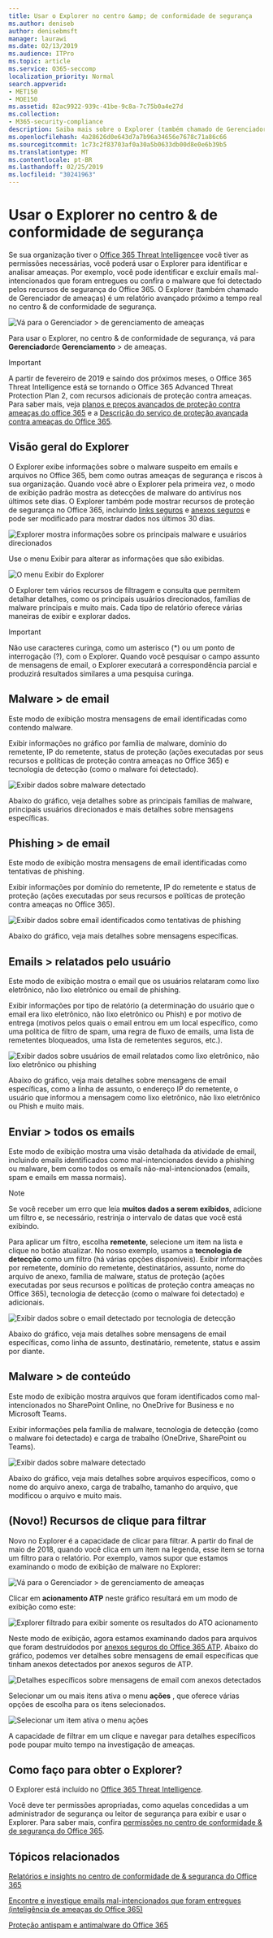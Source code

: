 ```yaml
---
title: Usar o Explorer no centro &amp; de conformidade de segurança
ms.author: deniseb
author: denisebmsft
manager: laurawi
ms.date: 02/13/2019
ms.audience: ITPro
ms.topic: article
ms.service: O365-seccomp
localization_priority: Normal
search.appverid:
- MET150
- MOE150
ms.assetid: 82ac9922-939c-41be-9c8a-7c75b0a4e27d
ms.collection:
- M365-security-compliance
description: Saiba mais sobre o Explorer (também chamado de Gerenciador de ameaças &amp; ) no centro de conformidade de segurança.
ms.openlocfilehash: 4a28626d0e643d7a7b96a34656e7678c71a86c66
ms.sourcegitcommit: 1c73c2f83703af0a30a5b0633db00d8e0e6b39b5
ms.translationtype: MT
ms.contentlocale: pt-BR
ms.lasthandoff: 02/25/2019
ms.locfileid: "30241963"
---
```

# <a name="use-explorer-in-the-security-amp-compliance-center"></a>Usar o Explorer no centro &amp; de conformidade de segurança

Se sua organização tiver o [Office 365 Threat Intelligence](office-365-ti.md)e você tiver as permissões necessárias, você poderá usar o Explorer para identificar e analisar ameaças. Por exemplo, você pode identificar e excluir emails mal-intencionados que foram entregues ou confira o malware que foi detectado pelos recursos de segurança do Office 365. O Explorer (também chamado de Gerenciador de ameaças) é um relatório avançado próximo a tempo real no centro &amp; de conformidade de segurança.
  
![Vá para o Gerenciador \> de gerenciamento de ameaças](media/cab32fa2-66f1-4ad5-bc1d-2bac4dbeb48c.png)
  
Para usar o Explorer, no centro &amp; de conformidade de segurança, vá para **Gerenciador**de **Gerenciamento** \> de ameaças.

> [!IMPORTANT]
> A partir de fevereiro de 2019 e saindo dos próximos meses, o Office 365 Threat Intelligence está se tornando o Office 365 Advanced Threat Protection Plan 2, com recursos adicionais de proteção contra ameaças. Para saber mais, veja [planos e preços avançados de proteção contra ameaças do office 365](https://products.office.com/exchange/advance-threat-protection) e a [Descrição do serviço de proteção avançada contra ameaças do Office 365](https://docs.microsoft.com/office365/servicedescriptions/office-365-advanced-threat-protection-service-description).
      
## <a name="explorer-overview"></a>Visão geral do Explorer

O Explorer exibe informações sobre o malware suspeito em emails e arquivos no Office 365, bem como outras ameaças de segurança e riscos à sua organização. Quando você abre o Explorer pela primeira vez, o modo de exibição padrão mostra as detecções de malware do antivírus nos últimos sete dias. O Explorer também pode mostrar recursos de proteção de segurança no Office 365, incluindo [links seguros](atp-safe-links.md) e [anexos seguros](atp-safe-attachments.md) e pode ser modificado para mostrar dados nos últimos 30 dias.
  
![Explorer mostra informações sobre os principais malware e usuários direcionados](media/8e8c1582-d6f4-4521-8591-686a1cb01f7e.png)
  
Use o menu Exibir para alterar as informações que são exibidas.
  
![O menu Exibir do Explorer](media/2bb34f58-555f-4967-ba55-740334ef1f8e.png)
  
O Explorer tem vários recursos de filtragem e consulta que permitem detalhar detalhes, como os principais usuários direcionados, famílias de malware principais e muito mais. Cada tipo de relatório oferece várias maneiras de exibir e explorar dados.

> [!IMPORTANT]
> Não use caracteres curinga, como um asterisco (*) ou um ponto de interrogação (?), com o Explorer. Quando você pesquisar o campo assunto de mensagens de email, o Explorer executará a correspondência parcial e produzirá resultados similares a uma pesquisa curinga.

## <a name="email--malware"></a>Malware \> de email

Este modo de exibição mostra mensagens de email identificadas como contendo malware.  

Exibir informações no gráfico por família de malware, domínio do remetente, IP do remetente, status de proteção (ações executadas por seus recursos e políticas de proteção contra ameaças no Office 365) e tecnologia de detecção (como o malware foi detectado).  

![Exibir dados sobre malware detectado](media/d11dc568-b091-4159-b261-df13d76b520b.png)         

Abaixo do gráfico, veja detalhes sobre as principais famílias de malware, principais usuários direcionados e mais detalhes sobre mensagens específicas. 

## <a name="email--phish"></a>Phishing \> de email

Este modo de exibição mostra mensagens de email identificadas como tentativas de phishing.  

Exibir informações por domínio do remetente, IP do remetente e status de proteção (ações executadas por seus recursos e políticas de proteção contra ameaças no Office 365). 

![Exibir dados sobre email identificados como tentativas de phishing](media/2e3f97fa-2b99-47f9-afd6-216d10633c50.png) 

Abaixo do gráfico, veja mais detalhes sobre mensagens específicas. 

## <a name="email--user-reported"></a>Emails \> relatados pelo usuário

Este modo de exibição mostra o email que os usuários relataram como lixo eletrônico, não lixo eletrônico ou email de phishing.  

Exibir informações por tipo de relatório (a determinação do usuário que o email era lixo eletrônico, não lixo eletrônico ou Phish) e por motivo de entrega (motivos pelos quais o email entrou em um local específico, como uma política de filtro de spam, uma regra de fluxo de emails, uma lista de remetentes bloqueados, uma lista de remetentes seguros, etc.).  

![Exibir dados sobre usuários de email relatados como lixo eletrônico, não lixo eletrônico ou phishing](media/255acd04-0d07-4b29-82af-5060a60c20ab.png)  

Abaixo do gráfico, veja mais detalhes sobre mensagens de email específicas, como a linha de assunto, o endereço IP do remetente, o usuário que informou a mensagem como lixo eletrônico, não lixo eletrônico ou Phish e muito mais. 

## <a name="email--all-mail"></a>Enviar \> todos os emails

Este modo de exibição mostra uma visão detalhada da atividade de email, incluindo emails identificados como mal-intencionados devido a phishing ou malware, bem como todos os emails não-mal-intencionados (emails, spam e emails em massa normais). 

> [!NOTE]
> Se você receber um erro que leia **muitos dados a serem exibidos**, adicione um filtro e, se necessário, restrinja o intervalo de datas que você está exibindo. 

Para aplicar um filtro, escolha **remetente**, selecione um item na lista e clique no botão atualizar. No nosso exemplo, usamos a **tecnologia de detecção** como um filtro (há várias opções disponíveis). Exibir informações por remetente, domínio do remetente, destinatários, assunto, nome do arquivo de anexo, família de malware, status de proteção (ações executadas por seus recursos e políticas de proteção contra ameaças no Office 365), tecnologia de detecção (como o malware foi detectado) e adicionais. 

![Exibir dados sobre o email detectado por tecnologia de detecção](media/0c032eb3-6021-4174-9f06-ff8f30c245ca.png) 

Abaixo do gráfico, veja mais detalhes sobre mensagens de email específicas, como linha de assunto, destinatário, remetente, status e assim por diante. 

## <a name="content--malware"></a>Malware \> de conteúdo

Este modo de exibição mostra arquivos que foram identificados como mal-intencionados no SharePoint Online, no OneDrive for Business e no Microsoft Teams.

Exibir informações pela família de malware, tecnologia de detecção (como o malware foi detectado) e carga de trabalho (OneDrive, SharePoint ou Teams). 

![Exibir dados sobre malware detectado](media/d11dc568-b091-4159-b261-df13d76b520b.png)  

Abaixo do gráfico, veja mais detalhes sobre arquivos específicos, como o nome do arquivo anexo, carga de trabalho, tamanho do arquivo, que modificou o arquivo e muito mais. 
  
## <a name="new-click-to-filter-capabilities"></a>(Novo!) Recursos de clique para filtrar

Novo no Explorer é a capacidade de clicar para filtrar. A partir do final de maio de 2018, quando você clica em um item na legenda, esse item se torna um filtro para o relatório. Por exemplo, vamos supor que estamos examinando o modo de exibição de malware no Explorer:
  
![Vá para o Gerenciador \> de gerenciamento de ameaças](media/cab32fa2-66f1-4ad5-bc1d-2bac4dbeb48c.png)
  
Clicar em **acionamento ATP** neste gráfico resultará em um modo de exibição como este: 
  
![Explorer filtrado para exibir somente os resultados do ATO acionamento](media/7241d7dd-27bc-467d-9db8-6e806c49df14.png)
  
Neste modo de exibição, agora estamos examinando dados para arquivos que foram destruídodos por [anexos seguros do Office 365 ATP](atp-safe-attachments.md). Abaixo do gráfico, podemos ver detalhes sobre mensagens de email específicas que tinham anexos detectados por anexos seguros de ATP.
  
![Detalhes específicos sobre mensagens de email com anexos detectados](media/c91fb05c-d1d4-4085-acc6-f7008a415c2a.png)
  
Selecionar um ou mais itens ativa o menu **ações** , que oferece várias opções de escolha para os itens selecionados. 
  
![Selecionar um item ativa o menu ações](media/95f127a4-1b2a-4a76-88b9-096e3ba27d1b.png)
  
A capacidade de filtrar em um clique e navegar para detalhes específicos pode poupar muito tempo na investigação de ameaças.
  
## <a name="how-do-i-get-explorer"></a>Como faço para obter o Explorer?

O Explorer está incluído no [Office 365 Threat Intelligence](office-365-ti.md). 

Você deve ter permissões apropriadas, como aquelas concedidas a um administrador de segurança ou leitor de segurança para exibir e usar o Explorer. Para saber mais, confira [permissões no centro de conformidade &amp; de segurança do Office 365](permissions-in-the-security-and-compliance-center.md).
  
## <a name="related-topics"></a>Tópicos relacionados

[Relatórios e insights no centro de conformidade de &amp; segurança do Office 365](reports-and-insights-in-security-and-compliance.md)
  
[Encontre e investigue emails mal-intencionados que foram entregues (inteligência de ameaças do Office 365)](investigate-malicious-email-that-was-delivered.md)
  
[Proteção antispam e antimalware do Office 365](anti-spam-and-anti-malware-protection.md)
  

